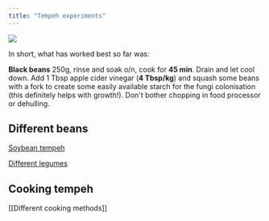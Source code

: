 ```yaml
---
title: "Tempeh experiments"
---
```


![](Pasted%20image%2020221219212030.png)


In short, what has worked best so far was:

**Black beans** 250g, rinse and soak o/n, cook for **45 min**. Drain and let cool down. Add 1 Tbsp apple cider vinegar (**4 Tbsp/kg**) and squash some beans with a fork to create some easily available starch for the fungi colonisation (this definitely helps with growth!). Don't bother chopping in food processor or dehulling.


## Different beans

[Soybean tempeh](projects/fermentation/Soybean%20tempeh.md)

[Different legumes](projects/fermentation/Different%20legumes.md)


## Cooking tempeh

[[Different cooking methods]]
